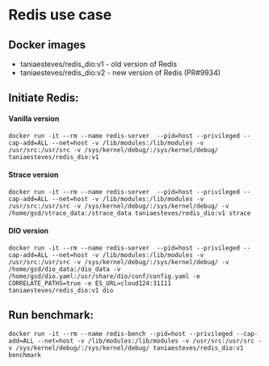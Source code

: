 # Redis use case

## Docker images

- taniaesteves/redis_dio:v1 - old version of Redis
- taniaesteves/redis_dio:v2 - new version of Redis (PR#9934)

## Initiate Redis:

#### Vanilla version
```
docker run -it --rm --name redis-server  --pid=host --privileged --cap-add=ALL --net=host -v /lib/modules:/lib/modules -v /usr/src:/usr/src -v /sys/kernel/debug/:/sys/kernel/debug/ taniaesteves/redis_dio:v1
```

#### Strace version
```
docker run -it --rm --name redis-server  --pid=host --privileged --cap-add=ALL --net=host -v /lib/modules:/lib/modules -v /usr/src:/usr/src -v /sys/kernel/debug/:/sys/kernel/debug/ -v /home/gsd/strace_data:/strace_data taniaesteves/redis_dio:v1 strace
```

#### DIO version
```
docker run -it --rm --name redis-server  --pid=host --privileged --cap-add=ALL --net=host -v /lib/modules:/lib/modules -v /usr/src:/usr/src -v /sys/kernel/debug/:/sys/kernel/debug/ -v /home/gsd/dio_data:/dio_data -v /home/gsd/dio.yaml:/usr/share/dio/conf/config.yaml -e CORRELATE_PATHS=true -e ES_URL=cloud124:31111  taniaesteves/redis_dio:v1 dio
```

## Run benchmark:
```
docker run -it --rm --name redis-bench --pid=host --privileged --cap-add=ALL --net=host -v /lib/modules:/lib/modules -v /usr/src:/usr/src -v /sys/kernel/debug/:/sys/kernel/debug/ taniaesteves/redis_dio:v1 benchmark
```



